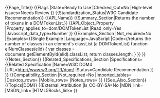 {{Page_Title}}
{{Flags
|State=Ready to Use
|Checked_Out=No
|High-level issues=Needs Review
}}
{{Standardization_Status|W3C Candidate Recommendation}}
{{API_Name}}
{{Summary_Section|Returns the number of tokens in a DOMTokenList.}}
{{API_Object_Property
|Property_applies_to=dom/DOMTokenList
|Read_only=Yes
|Javascript_data_type=Number
}}
{{Examples_Section
|Not_required=No
|Examples={{Single Example
|Language=JavaScript
|Code=//returns the number of classes in an element's classList (a DOMTokenList)
function elNumClasses(elid) {
  var classes = document.getElementById(elid).classList;
  return classes.length;
}
}}
}}
{{Notes_Section}}
{{Related_Specifications_Section
|Specifications={{Related Specification
|Name=W3C DOM4
|URL=http://www.w3.org/TR/dom/
|Status=Candidate Recommendation
}}
}}
{{Compatibility_Section
|Not_required=No
|Imported_tables=
|Desktop_rows=
|Mobile_rows=
|Notes_rows=
}}
{{See_Also_Section}}
{{Topics|DOM}}
{{External_Attribution
|Is_CC-BY-SA=No
|MDN_link=
|MSDN_link=
|HTML5Rocks_link=
}}